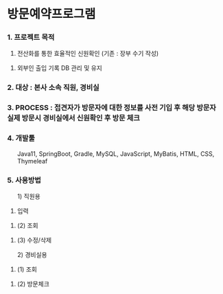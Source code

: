 # 방문예약프로그램

### 1. 프로젝트 목적
<ol><li>전산화를 통한 효율적인 신원확인 (기존 : 장부 수기 작성)</li></ol>
<ol><li>외부인 출입 기록 DB 관리 및 유지</li></ol>

### 2. 대상 : 본사 소속 직원, 경비실

### 3. PROCESS : 접견자가 방문자에 대한 정보를 사전 기입 후 해당 방문자 실제 방문시 경비실에서 신원확인 후 방문 체크

### 4. 개발툴
<ol>Java11, SpringBoot, Gradle, MySQL, JavaScript, MyBatis, HTML, CSS, Thymeleaf</ol>

### 5. 사용방법  
<ol>1) 직원용</ol>
<ol><li> 입력</li></ol>
<ol><li>(2) 조회</li></ol>
<ol><li>(3) 수정/삭제</li></ol>
<ol>2) 경비실용</ol>
<ol><li>(1) 조회</li></ol>
<ol><li>(2) 방문체크</li></ol>
